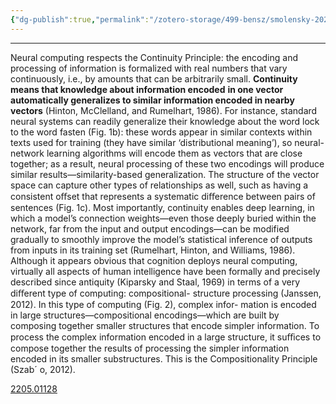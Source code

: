 ```yaml
---
{"dg-publish":true,"permalink":"/zotero-storage/499-bensz/smolensky-2022a-cont-compositionality/","noteIcon":""}
---
```


---
Neural computing respects the Continuity Principle: the encoding and processing of
information is formalized with real numbers that vary continuously, i.e., by amounts that
can be arbitrarily small. **Continuity means that knowledge about information encoded**
**in one vector automatically generalizes to similar information encoded in nearby vectors**
(Hinton, McClelland, and Rumelhart, 1986). For instance, standard neural systems
can readily generalize their knowledge about the word lock to the word fasten (Fig. 1b):
these words appear in similar contexts within texts used for training (they have similar
‘distributional meaning’), so neural-network learning algorithms will encode them as
vectors that are close together; as a result, neural processing of these two encodings will
produce similar results—similarity-based generalization.
The structure of the vector space can capture other types of relationships as well,
such as having a consistent oﬀset that represents a systematic diﬀerence between pairs
of sentences (Fig. 1c). Most importantly, continuity enables deep learning, in which a
model’s connection weights—even those deeply buried within the network, far from the
input and output encodings—can be modified gradually to smoothly improve the model’s
statistical inference of outputs from inputs in its training set (Rumelhart, Hinton, and
Williams, 1986).
Although it appears obvious that cognition deploys neural computing, virtually all
aspects of human intelligence have been formally and precisely described since antiquity
(Kiparsky and Staal, 1969) in terms of a very diﬀerent type of computing: compositional-
structure processing (Janssen, 2012). In this type of computing (Fig. 2), complex infor-
mation is encoded in large structures—compositional encodings—which are built by
composing together smaller structures that encode simpler information. To process the
complex information encoded in a large structure, it suﬃces to compose together the
results of processing the simpler information encoded in its smaller substructures. This is
the Compositionality Principle (Szab´ o, 2012).


[2205.01128](https://arxiv.org/pdf/2205.01128)

